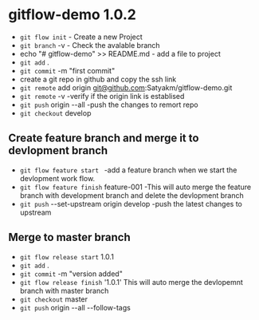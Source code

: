 # gitflow-demo 1.0.2

- `git flow init` - Create a new Project
- `git branch` -v - Check the avalable branch
-  echo "# gitflow-demo" >> README.md - add a file to project
- `git add` .
- `git commit` -m "first commit"
- create a git repo in github and copy the ssh link
- `git remote` add origin git@github.com:Satyakm/gitflow-demo.git
- `git remote` -v  -verify if the origin link is establised
- `git push` origin --all -push the changes to remort repo
- `git checkout` develop

## Create feature branch and merge it to devlopment branch
- `git flow feature start `<feature-id> -add a feature branch when we start the devlopment work flow.
- `git flow feature finish` feature-001 -This will auto merge the feature branch with development branch and delete the devlopment branch
- `git push` --set-upstream origin develop -push the latest changes to upstream

## Merge to master branch
- `git flow release start` 1.0.1
- `git add` .
- `git commit` -m "version added"
- `git flow release finish` '1.0.1' This will auto merge the devlopemnt branch with master branch
- `git checkout` master
- `git push` origin --all --follow-tags